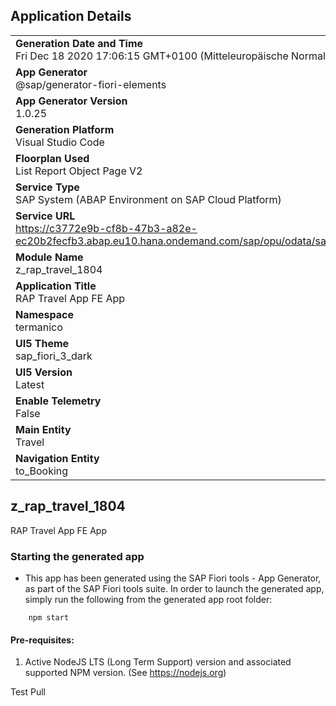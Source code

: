 ## Application Details
|               |
| ------------- |
|**Generation Date and Time**<br>Fri Dec 18 2020 17:06:15 GMT+0100 (Mitteleuropäische Normalzeit)|
|**App Generator**<br>@sap/generator-fiori-elements|
|**App Generator Version**<br>1.0.25|
|**Generation Platform**<br>Visual Studio Code|
|**Floorplan Used**<br>List Report Object Page V2|
|**Service Type**<br>SAP System (ABAP Environment on SAP Cloud Platform)|
|**Service URL**<br>https://c3772e9b-cf8b-47b3-a82e-ec20b2fecfb3.abap.eu10.hana.ondemand.com/sap/opu/odata/sap/ZUI_RAP_TRAVEL_O2_1804/
|**Module Name**<br>z_rap_travel_1804|
|**Application Title**<br>RAP Travel App FE App|
|**Namespace**<br>termanico|
|**UI5 Theme**<br>sap_fiori_3_dark|
|**UI5 Version**<br>Latest|
|**Enable Telemetry**<br>False|
|**Main Entity**<br>Travel|
|**Navigation Entity**<br>to_Booking|

## z_rap_travel_1804

RAP Travel App FE App

### Starting the generated app

-   This app has been generated using the SAP Fiori tools - App Generator, as part of the SAP Fiori tools suite.  In order to launch the generated app, simply run the following from the generated app root folder:

```
    npm start
```


#### Pre-requisites:

1. Active NodeJS LTS (Long Term Support) version and associated supported NPM version.  (See https://nodejs.org)


Test Pull
